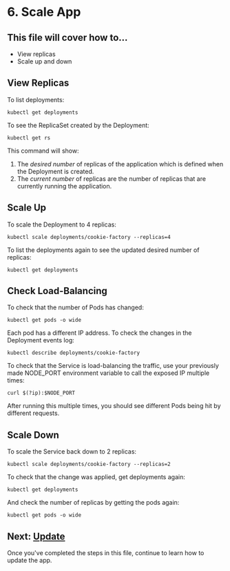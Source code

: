 # 6. Scale App
## This file will cover how to...
- View replicas
- Scale up and down

## View Replicas
To list deployments:
```
kubectl get deployments
```

To see the ReplicaSet created by the Deployment:
```
kubectl get rs
```

This command will show: 
1. The *desired number* of replicas of the application which is defined when the Deployment is created.
2. The *current number* of replicas are the number of replicas that are currently running the application.

## Scale Up
To scale the Deployment to 4 replicas:
```
kubectl scale deployments/cookie-factory --replicas=4
```

To list the deployments again to see the updated desired number of replicas:
```
kubectl get deployments
```
## Check Load-Balancing
To check that the number of Pods has changed:
```
kubectl get pods -o wide
```

Each pod has a different IP address.
To check the changes in the Deployment events log:
```
kubectl describe deployments/cookie-factory
```

To check that the Service is load-balancing the traffic, use your previously made NODE_PORT environment variable to call the exposed IP multiple times:
```
curl $(?ip):$NODE_PORT
```

After running this multiple times, you should see different Pods being hit by different requests.

## Scale Down
To scale the Service back down to 2 replicas:
```
kubectl scale deployments/cookie-factory --replicas=2
```

To check that the change was applied, get deployments again:
```
kubectl get deployments
```

And check the number of replicas by getting the pods again:
```
kubectl get pods -o wide
```

## Next: [Update](./Step7_Update.md)
Once you've completed the steps in this file, continue to learn how to update the app.